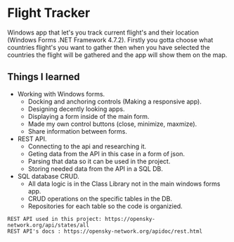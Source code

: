 # Flight Tracker
Windows app that let's you track current flight's and their location (Windows Forms .NET Framework 4.7.2).
Firstly you gotta choose what countries flight's you want to gather then when you have selected the countries the flight will
be gathered and the app will show them on the map.
## Things I learned
* Working with Windows forms.
  * Docking and anchoring controls (Making a responsive app).
  * Designing decently looking apps.
  * Displaying a form inside of the main form.
  * Made my own control buttons (close, minimize, maxmize).
  * Share information between forms.
* REST API.
  * Connecting to the api and researching it.
  * Geting data from the API in this case in a form of json.
  * Parsing that data so it can be used in the project.
  * Storing needed data from the API in a SQL DB.
* SQL database CRUD.
  * All data logic is in the Class Library not in the main windows forms app.
  * CRUD operations on the specific tables in the DB.
  * Repositories for each table so the code is organizied.
```
REST API used in this project: https://opensky-network.org/api/states/all
REST API's docs : https://opensky-network.org/apidoc/rest.html
```
